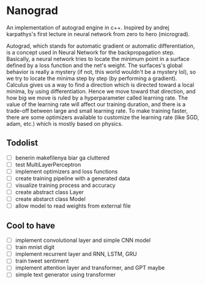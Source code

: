 # Nanograd

An implementation of autograd engine in c++. Inspired by andrej karpathys's first lecture in neural network from zero to hero (micrograd).

Autograd, which stands for automatic gradient or automatic differentiation, is a concept used in Neural Network for the backpropagation step.
Basically, a neural network tries to locate the minimum point in a surface defined by a loss function and the net's weight.
The surfaces's global behavior is really a mystery (if not, this world wouldn't be a mystery lol), so we try to locate the minima step by step (by performing a gradient).
Calculus gives us a way to find a direction which is directed toward a local minima, by using differentiation.
Hence we move toward that direction, and how big we move is ruled by a hyperparameter called learning rate.
The value of the learning rate will affect our training duration, and there is a trade-off between large and small learning rate.
To make training faster, there are some optimizers available to customize the learning rate (like SGD, adam, etc.) which is mostly based on physics.

## Todolist

- [ ] benerin makefilenya biar ga cluttered
- [ ] test MultiLayerPerceptron
- [ ] implement optimizers and loss functions
- [ ] create training pipeline with a generated data
- [ ] visualize training process and accuracy
- [ ] create abstract class Layer
- [ ] create abstarct class Model
- [ ] allow model to read weights from external file

## Cool to have

- [ ] implement convolutional layer and simple CNN model
- [ ] train mnist digit
- [ ] implement recurrent layer and RNN, LSTM, GRU
- [ ] train tweet sentiment
- [ ] implement attention layer and transformer, and GPT maybe
- [ ] simple text generator using transformer
